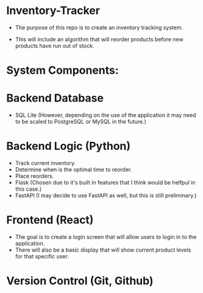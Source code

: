 # Inventory-Tracker

- The purpose of this repo is to create an inventory tracking system.

- This will include an algorithm that will reorder products before new products have run out of stock.

# System Components:

# Backend Database

- SQL Lite (However, depending on the use of the application it may need to be scaled to PostgreSQL or MySQL in the future.)
# Backend Logic (Python) 

- Track current inventory.
- Determine when is the optimal time to reorder.
- Place reorders.
- Flask (Chosen due to it's built in features that I think would be helfpul in this case.)
- FastAPI (I may decide to use FastAPI as well, but this is still preliminary.)

# Frontend (React)
  - The goal is to create a login screen that will allow users to login in to the application.
  - There will also be a basic display that will show current product levels for that specific user. 
    
# Version Control (Git, Github)
